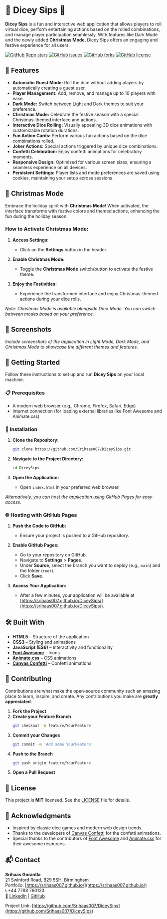 # 🎲 Dicey Sips 🎲

**Dicey Sips** is a fun and interactive web application that allows players to roll virtual dice, perform entertaining actions based on the rolled combinations, and manage player participation seamlessly. With features like Dark Mode and the newly added **Christmas Mode**, Dicey Sips offers an engaging and festive experience for all users.

[![GitHub Repo stars](https://img.shields.io/github/stars/Srihaas007/DiceySips?style=social)](https://github.com/Srihaas007/DiceySips)
[![GitHub issues](https://img.shields.io/github/issues/Srihaas007/DiceySips)](https://github.com/Srihaas007/DiceySips/issues)
[![GitHub forks](https://img.shields.io/github/forks/Srihaas007/DiceySips)](https://github.com/Srihaas007/DiceySips/network)
[![GitHub license](https://img.shields.io/github/license/Srihaas007/DiceySips)](https://github.com/Srihaas007/DiceySips/blob/main/LICENSE)

## 🌟 Features

- **Automatic Guest Mode:** Roll the dice without adding players by automatically creating a guest user.
- **Player Management:** Add, remove, and manage up to 10 players with ease.
- **Dark Mode:** Switch between Light and Dark themes to suit your preference.
- **Christmas Mode:** Celebrate the festive season with a special Christmas-themed interface and actions.
- **Interactive Dice Rolling:** Visually appealing 3D dice animations with customizable rotation durations.
- **Fun Action Cards:** Perform various fun actions based on the dice combinations rolled.
- **Joker Actions:** Special actions triggered by unique dice combinations.
- **Confetti Celebration:** Enjoy confetti animations for celebratory moments.
- **Responsive Design:** Optimized for various screen sizes, ensuring a seamless experience on all devices.
- **Persistent Settings:** Player lists and mode preferences are saved using cookies, maintaining your setup across sessions.

## 🎄 Christmas Mode

Embrace the holiday spirit with **Christmas Mode**! When activated, the interface transforms with festive colors and themed actions, enhancing the fun during the holiday season.

### **How to Activate Christmas Mode:**

1. **Access Settings:**
   - Click on the **Settings** button in the header.

2. **Enable Christmas Mode:**
   - Toggle the **Christmas Mode** switch/button to activate the festive theme.

3. **Enjoy the Festivities:**
   - Experience the transformed interface and enjoy Christmas-themed actions during your dice rolls.

*Note: Christmas Mode is available alongside Dark Mode. You can switch between modes based on your preference.*

## 📸 Screenshots

*Include screenshots of the application in Light Mode, Dark Mode, and Christmas Mode to showcase the different themes and features.*

## 🚀 Getting Started

Follow these instructions to set up and run **Dicey Sips** on your local machine.

### 📋 Prerequisites

- A modern web browser (e.g., Chrome, Firefox, Safari, Edge)
- Internet connection (for loading external libraries like Font Awesome and Animate.css)

### 🔧 Installation

1. **Clone the Repository:**
    ```bash
    git clone https://github.com/Srihaas007/DiceySips.git
    ```

2. **Navigate to the Project Directory:**
    ```bash
    cd DiceySips
    ```

3. **Open the Application:**
    - Open `index.html` in your preferred web browser.

*Alternatively, you can host the application using GitHub Pages for easy access.*

### 🌐 Hosting with GitHub Pages

1. **Push the Code to GitHub:**
    - Ensure your project is pushed to a GitHub repository.

2. **Enable GitHub Pages:**
    - Go to your repository on GitHub.
    - Navigate to **Settings** > **Pages**.
    - Under **Source**, select the branch you want to deploy (e.g., `main`) and the folder (`root`).
    - Click **Save**.

3. **Access Your Application:**
    - After a few minutes, your application will be available at [https://srihaas007.github.io/DiceySips/](https://srihaas007.github.io/DiceySips/).

## 🛠️ Built With

- **HTML5** – Structure of the application
- **CSS3** – Styling and animations
- **JavaScript (ES6)** – Interactivity and functionality
- **[Font Awesome](https://fontawesome.com/)** – Icons
- **[Animate.css](https://animate.style/)** – CSS animations
- **[Canvas Confetti](https://github.com/catdad/canvas-confetti)** – Confetti animations

## 🤝 Contributing

Contributions are what make the open-source community such an amazing place to learn, inspire, and create. Any contributions you make are **greatly appreciated**.

1. **Fork the Project**
2. **Create your Feature Branch**
    ```bash
    git checkout -b feature/YourFeature
    ```
3. **Commit your Changes**
    ```bash
    git commit -m 'Add some YourFeature'
    ```
4. **Push to the Branch**
    ```bash
    git push origin feature/YourFeature
    ```
5. **Open a Pull Request**

## 📝 License

This project is **MIT** licensed. See the [LICENSE](LICENSE) file for details.

## 🙏 Acknowledgments

- Inspired by classic dice games and modern web design trends.
- Thanks to the developers of [Canvas Confetti](https://github.com/catdad/canvas-confetti) for the confetti animations.
- Special thanks to the contributors of [Font Awesome](https://fontawesome.com/) and [Animate.css](https://animate.style/) for their awesome resources.

## 📬 Contact

**Srihaas Gorantla**  
21 Swinford Road, B29 5SH, Birmingham  
Portfolio: [https://srihaas007.github.io/](https://srihaas007.github.io/)  
📞 +44 7788 760133  
🔗 [LinkedIn](https://linkedin.com/in/srihaas) | [GitHub](https://github.com/Srihaas007)  

Project Link: [https://github.com/Srihaas007/DiceySips](https://github.com/Srihaas007/DiceySips)
